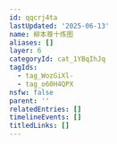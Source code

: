 ```yaml
---
id: qqcrj4ta
lastUpdated: '2025-06-13'
name: 柳本尊十炼图
aliases: []
layer: 6
categoryId: cat_1YBqIhJq
tagIds:
  - tag_WozGiXl-
  - tag_o60H4QPX
nsfw: false
parent: ''
relatedEntries: []
timelineEvents: []
titledLinks: []
---
```


